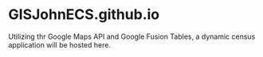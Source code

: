 # GISJohnECS.github.io
Utilizing thr Google Maps API and Google Fusion Tables, a dynamic census application will be hosted here.

